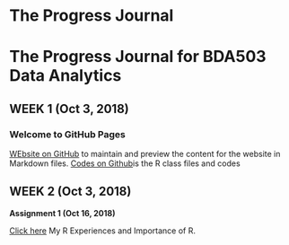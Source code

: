 # The Progress Journal

# The Progress Journal for BDA503 Data Analytics
## WEEK 1 (Oct 3, 2018)
### Welcome to GitHub Pages
[WEbsite on GitHub](https://github.com/MEF-BDA503/pj18-Leyla.Yigit/edit/master/index.md) to maintain and preview the content for the website in Markdown files.
[Codes on Github](https://github.com/MEF-BDA503/pj18-Leyla.Yigit)is the R class files and codes



## WEEK 2 (Oct 3, 2018)
**Assignment 1 (Oct 16, 2018)**
 
[Click here](RMarkdown-Homework-Assignment2.html) My R Experiences and Importance of R.

